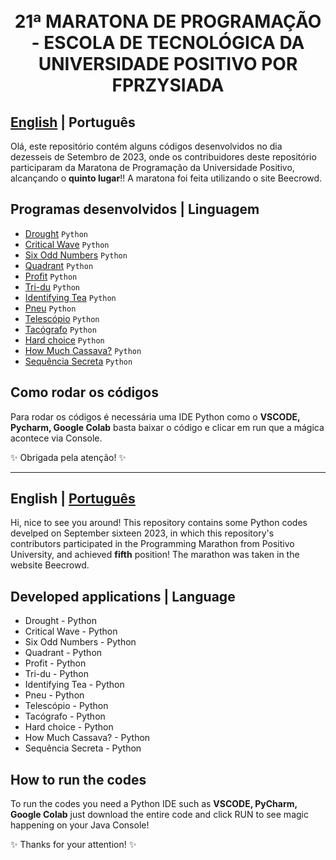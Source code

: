 <h1 align="center">
  <br>21ª MARATONA DE PROGRAMAÇÃO - ESCOLA DE TECNOLÓGICA DA UNIVERSIDADE POSITIVO POR FPRZYSIADA</h1>


<a id="pt-readme"></a>
## [English](#en-readme) | Português

Olá, este repositório contém alguns códigos desenvolvidos no dia dezesseis de Setembro de 2023, onde os contribuidores deste repositório participaram da Maratona de Programação da Universidade Positivo, alcançando o **quinto lugar**!! A maratona foi feita utilizando o site Beecrowd. 


## Programas desenvolvidos   |     Linguagem

- [Drought](https://github.com/GabrielaSchmitt/16-MARATONA-DE-PROGRAMA-O-CTI-UP/blob/main/Drought.py) `Python`
- [Critical Wave](https://github.com/GabrielaSchmitt/21-MARATONA-DE-PROGRAMA-O-CTI-UP/main/CriticalWave.py) `Python`
- [Six Odd Numbers](https://github.com/GabrielaSchmitt/16-MARATONA-DE-PROGRAMA-O-CTI-UP/blob/main/SixOddNumbers.py) `Python`
- [Quadrant](https://github.com/GabrielaSchmitt/16-MARATONA-DE-PROGRAMA-O-CTI-UP/blob/main/Quadrant.py) `Python`
- [Profit](https://github.com/GabrielaSchmitt/16-MARATONA-DE-PROGRAMA-O-CTI-UP/blob/main/Profit.abap) `Python`
- [Tri-du](https://github.com/GabrielaSchmitt/16-MARATONA-DE-PROGRAMA-O-CTI-UP/blob/main/Tri-du.py) `Python`
- [Identifying Tea](https://github.com/GabrielaSchmitt/16-MARATONA-DE-PROGRAMA-O-CTI-UP/blob/main/IdentifyingTea.py) `Python`
- [Pneu](https://github.com/GabrielaSchmitt/16-MARATONA-DE-PROGRAMA-O-CTI-UP/blob/main/Pneu.py) `Python`
- [Telescópio](https://github.com/GabrielaSchmitt/16-MARATONA-DE-PROGRAMA-O-CTI-UP/blob/main/Telescopio.py) `Python`
- [Tacógrafo](https://github.com/GabrielaSchmitt/16-MARATONA-DE-PROGRAMA-O-CTI-UP/blob/main/Tacografo.py) `Python`
- [Hard choice](https://github.com/GabrielaSchmitt/16-MARATONA-DE-PROGRAMA-O-CTI-UP/blob/main/HardChoice.py) `Python`
- [How Much Cassava?](https://github.com/GabrielaSchmitt/16-MARATONA-DE-PROGRAMA-O-CTI-UP/blob/main/HowMuchCassava.py) `Python`
- [Sequência Secreta](https://github.com/GabrielaSchmitt/16-MARATONA-DE-PROGRAMA-O-CTI-UP/blob/main/SequenciaSecreta.py) `Python`

## Como rodar os códigos

Para rodar os códigos é necessária uma IDE Python como o **VSCODE, Pycharm, Google Colab** basta baixar o código e clicar em run que a mágica acontece via Console. 

✨ Obrigada pela atenção! ✨

-------

<a id="en-readme"></a>
## English | [Português](#pt-readme)


Hi, nice to see you around! This repository contains some Python codes develped on September sixteen 2023, in which this repository's contributors participated in the Programming Marathon from Positivo University, and achieved **fifth** position! The marathon was taken in the website Beecrowd. 


## Developed applications    |     Language

- Drought - Python
- Critical Wave - Python
- Six Odd Numbers - Python
- Quadrant - Python
- Profit - Python
- Tri-du - Python
- Identifying Tea - Python
- Pneu - Python
- Telescópio - Python
- Tacógrafo - Python
- Hard choice - Python
- How Much Cassava? - Python
- Sequência Secreta - Python

## How to run the codes

To run the codes you need a Python IDE such as **VSCODE, PyCharm, Google Colab**   just download the entire code and click RUN to see magic happening on your Java Console! 


✨ Thanks for your attention! ✨

